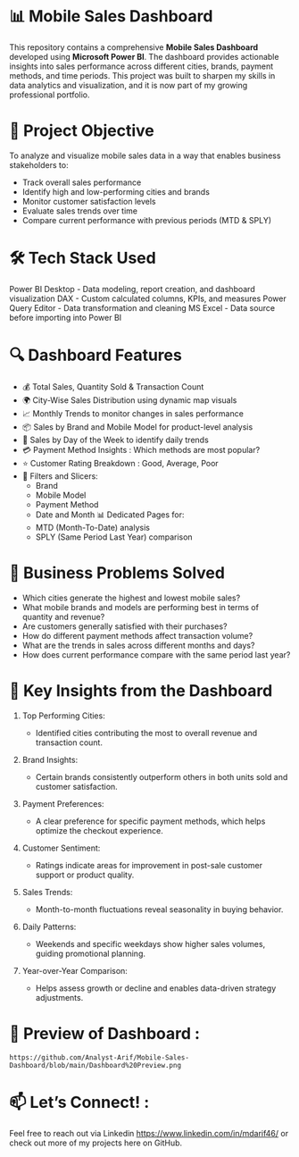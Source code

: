 # 📊 Mobile Sales Dashboard 

This repository contains a comprehensive **Mobile Sales Dashboard** developed using **Microsoft Power BI**. The dashboard provides actionable insights into sales performance across different cities, brands, payment methods, and time periods. This project was built to sharpen my skills in data analytics and visualization, and it is now part of my growing professional portfolio.



# 🧩 Project Objective

To analyze and visualize mobile sales data in a way that enables business stakeholders to:
- Track overall sales performance
- Identify high and low-performing cities and brands
- Monitor customer satisfaction levels
- Evaluate sales trends over time
- Compare current performance with previous periods (MTD & SPLY)



# 🛠️ Tech Stack Used

 Power BI Desktop - Data modeling, report creation, and dashboard visualization
 DAX - Custom calculated columns, KPIs, and measures 
 Power Query Editor - Data transformation and cleaning 
 MS Excel - Data source before importing into Power BI



# 🔍 Dashboard Features

- 💰 Total Sales, Quantity Sold & Transaction Count
- 🌍 City-Wise Sales Distribution using dynamic map visuals
- 📈 Monthly Trends to monitor changes in sales performance
- 📦 Sales by Brand and Mobile Model for product-level analysis
- 📆 Sales by Day of the Week to identify daily trends
- 💳 Payment Method Insights : Which methods are most popular?
- ⭐ Customer Rating Breakdown : Good, Average, Poor
- 🔄 Filters and Slicers:
  - Brand
  - Mobile Model
  - Payment Method
  - Date and Month
  📊 Dedicated Pages for:
  - MTD (Month-To-Date) analysis
  - SPLY (Same Period Last Year) comparison

 

# 🧠 Business Problems Solved

- Which cities generate the highest and lowest mobile sales?
- What mobile brands and models are performing best in terms of quantity and revenue? 
- Are customers generally satisfied with their purchases?
- How do different payment methods affect transaction volume?
- What are the trends in sales across different months and days?
- How does current performance compare with the same period last year?



# 🔎 Key Insights from the Dashboard

1. Top Performing Cities:
   - Identified cities contributing the most to overall revenue and transaction count.

2. Brand Insights:
   - Certain brands consistently outperform others in both units sold and customer satisfaction.

3. Payment Preferences:
   - A clear preference for specific payment methods, which helps optimize the checkout experience.

4. Customer Sentiment:
   - Ratings indicate areas for improvement in post-sale customer support or product quality.

5. Sales Trends:
   - Month-to-month fluctuations reveal seasonality in buying behavior.

6. Daily Patterns:
   - Weekends and specific weekdays show higher sales volumes, guiding promotional planning.

7. Year-over-Year Comparison:
   - Helps assess growth or decline and enables data-driven strategy adjustments.
  


# 🔎 Preview of Dashboard :
    https://github.com/Analyst-Arif/Mobile-Sales-Dashboard/blob/main/Dashboard%20Preview.png
     


# 📫 Let’s Connect! :
Feel free to reach out via Linkedin https://www.linkedin.com/in/mdarif46/ or check out more of my projects here on GitHub.


